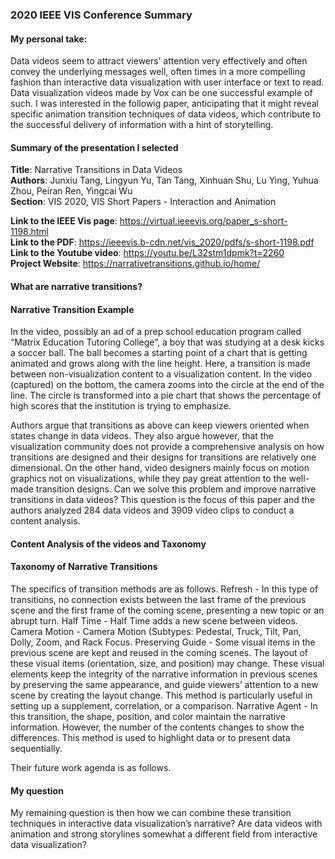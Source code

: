 ### 2020 IEEE VIS Conference Summary

#### My personal take: 
Data videos seem to attract viewers’ attention very effectively and often convey the underlying messages well, often times in a more compelling fashion than interactive data visualization with user interface or text to read. Data visualization videos made by Vox can be one successful example of such. I was interested in the followig paper, anticipating that it might reveal specific animation transition techniques of data videos, which contribute to the successful delivery of information with a hint of storytelling.

#### Summary of the presentation I selected
<b>Title</b>: Narrative Transitions in Data Videos <br>
<b>Authors</b>: Junxiu Tang, Lingyun Yu, Tan Tang, Xinhuan Shu, Lu Ying, Yuhua Zhou, Peiran Ren, Yingcai Wu <br>
<b>Section</b>: VIS 2020, VIS Short Papers - Interaction and Animation <br>

<b>Link to the IEEE Vis page</b>: https://virtual.ieeevis.org/paper_s-short-1198.html <br>
<b>Link to the PDF</b>: https://ieeevis.b-cdn.net/vis_2020/pdfs/s-short-1198.pdf <br>
<b>Link to the Youtube video</b>: https://youtu.be/L32stm1dpmk?t=2260 <br>
<b>Project Website</b>: https://narrativetransitions.github.io/home/<br>

#### What are narrative transitions? 





#### Narrative Transition Example

In the video, possibly an ad of a prep school education program called “Matrix Education Tutoring College”, a boy that was studying at a desk kicks a soccer ball. The ball becomes a starting point of a chart that is getting animated and grows along with the line height. Here, a transition is made between non-visualization content to a visualization content. In the video (captured) on the bottom, the camera zooms into the circle at the end of the line. The circle is transformed into a pie chart that shows the percentage of high scores that the institution is trying to emphasize.

Authors argue that transitions as above can keep viewers oriented when states change in data videos. They also argue however, that the visualization community does not provide a comprehensive analysis on how transitions are designed and their designs for transitions are relatively one dimensional. On the other hand, video designers mainly focus on motion graphics not on visualizations, while they pay great attention to the well-made transition designs. Can we solve this problem and improve narrative transitions in data videos? This question is the focus of this paper and the authors analyzed 284 data videos and 3909 video clips to conduct a content analysis. 

#### Content Analysis of the videos and Taxonomy 


#### Taxonomy of Narrative Transitions


The specifics of transition methods are as follows.
Refresh - In this type of transitions, no connection exists between the last frame of the previous scene and the first frame of the coming scene, presenting a new topic or an abrupt turn.
Half Time - Half Time adds a new scene between videos.
Camera Motion - Camera Motion (Subtypes: Pedestal, Truck, Tilt, Pan, Dolly, Zoom, and Rack Focus.
Preserving Guide - Some visual items in the previous scene are kept and reused in the coming scenes. The layout of these visual items (orientation, size, and position) may change. These visual elements keep the integrity of the narrative information in previous scenes by preserving the same appearance, and guide viewers’ attention to a new scene by creating the layout change. This method is particularly useful in setting up a supplement, correlation, or a comparison. 
Narrative Agent - In this transition, the shape, position, and color maintain the narrative information. However, the number of the contents changes to show the differences. This method is used to highlight data or to present data sequentially.

Their future work agenda is as follows. 



#### My question 
My remaining question is then how we can combine these transition techniques in interactive data visualization’s narrative? Are data videos with animation and strong storylines somewhat a different field from interactive data visualization?  
